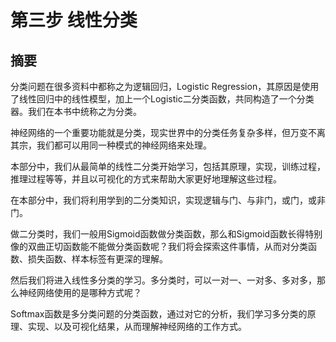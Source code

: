 <!--Copyright © Microsoft Corporation. All rights reserved.
  适用于[License](https://github.com/Microsoft/ai-edu/blob/master/LICENSE.md)版权许可-->

# 第三步  线性分类

## 摘要

分类问题在很多资料中都称之为逻辑回归，Logistic Regression，其原因是使用了线性回归中的线性模型，加上一个Logistic二分类函数，共同构造了一个分类器。我们在本书中统称之为分类。

神经网络的一个重要功能就是分类，现实世界中的分类任务复杂多样，但万变不离其宗，我们都可以用同一种模式的神经网络来处理。

本部分中，我们从最简单的线性二分类开始学习，包括其原理，实现，训练过程，推理过程等等，并且以可视化的方式来帮助大家更好地理解这些过程。

在本部分中，我们将利用学到的二分类知识，实现逻辑与门、与非门，或门，或非门。

做二分类时，我们一般用Sigmoid函数做分类函数，那么和Sigmoid函数长得特别像的双曲正切函数能不能做分类函数呢？我们将会探索这件事情，从而对分类函数、损失函数、样本标签有更深的理解。

然后我们将进入线性多分类的学习。多分类时，可以一对一、一对多、多对多，那么神经网络使用的是哪种方式呢？

Softmax函数是多分类问题的分类函数，通过对它的分析，我们学习多分类的原理、实现、以及可视化结果，从而理解神经网络的工作方式。
